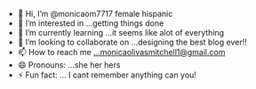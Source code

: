 - 👋 Hi, I’m @monicaom7717 female hispanic
- 👀 I’m interested in ...getting things done
- 🌱 I’m currently learning ...it seems like alot of everything
- 💞️ I’m looking to collaborate on ...designing the best blog ever!!
- 📫 How to reach me ...monicaolivasmitchell1@gmail.com
- 😄 Pronouns: ...she her hers
- ⚡ Fun fact: ...
I cant remember anything can you!
<!---
monicaom7717/monicaom7717 is a ✨ special ✨ repository because its `README.md` (this file) appears on your GitHub profile.
You can click the Preview link to take a look at your changes.
--->
